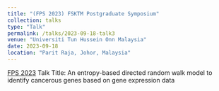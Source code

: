 ```yaml
---
title: "(FPS 2023) FSKTM Postgraduate Symposium"
collection: talks
type: "Talk"
permalink: /talks/2023-09-18-talk3
venue: "Universiti Tun Hussein Onn Malaysia"
date: 2023-09-18
location: "Parit Raja, Johor, Malaysia"
---
```


[FPS 2023](https://sites.google.com/view/fsktm-postgrad-symposium) Talk Title: An entropy-based directed random walk model to identify cancerous genes based on gene expression data 
